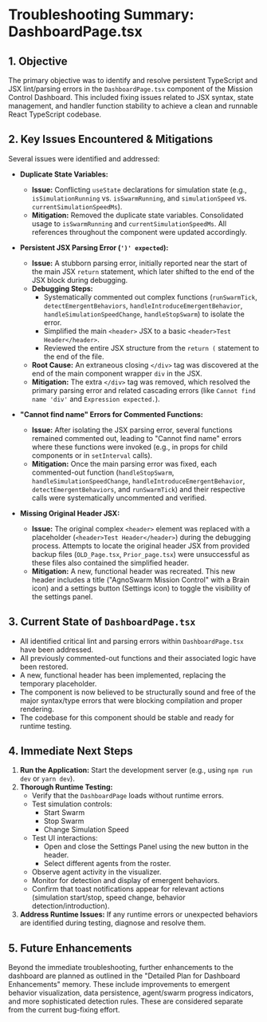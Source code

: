 # Troubleshooting Summary: DashboardPage.tsx

## 1. Objective

The primary objective was to identify and resolve persistent TypeScript and JSX lint/parsing errors in the `DashboardPage.tsx` component of the Mission Control Dashboard. This included fixing issues related to JSX syntax, state management, and handler function stability to achieve a clean and runnable React TypeScript codebase.

## 2. Key Issues Encountered & Mitigations

Several issues were identified and addressed:

*   **Duplicate State Variables:**
    *   **Issue:** Conflicting `useState` declarations for simulation state (e.g., `isSimulationRunning` vs. `isSwarmRunning`, and `simulationSpeed` vs. `currentSimulationSpeedMs`).
    *   **Mitigation:** Removed the duplicate state variables. Consolidated usage to `isSwarmRunning` and `currentSimulationSpeedMs`. All references throughout the component were updated accordingly.

*   **Persistent JSX Parsing Error (`')' expected`):**
    *   **Issue:** A stubborn parsing error, initially reported near the start of the main JSX `return` statement, which later shifted to the end of the JSX block during debugging.
    *   **Debugging Steps:**
        *   Systematically commented out complex functions (`runSwarmTick`, `detectEmergentBehaviors`, `handleIntroduceEmergentBehavior`, `handleSimulationSpeedChange`, `handleStopSwarm`) to isolate the error.
        *   Simplified the main `<header>` JSX to a basic `<header>Test Header</header>`.
        *   Reviewed the entire JSX structure from the `return (` statement to the end of the file.
    *   **Root Cause:** An extraneous closing `</div>` tag was discovered at the end of the main component wrapper `div` in the JSX.
    *   **Mitigation:** The extra `</div>` tag was removed, which resolved the primary parsing error and related cascading errors (like `Cannot find name 'div'` and `Expression expected.`).

*   **"Cannot find name" Errors for Commented Functions:**
    *   **Issue:** After isolating the JSX parsing error, several functions remained commented out, leading to "Cannot find name" errors where these functions were invoked (e.g., in props for child components or in `setInterval` calls).
    *   **Mitigation:** Once the main parsing error was fixed, each commented-out function (`handleStopSwarm`, `handleSimulationSpeedChange`, `handleIntroduceEmergentBehavior`, `detectEmergentBehaviors`, and `runSwarmTick`) and their respective calls were systematically uncommented and verified.

*   **Missing Original Header JSX:**
    *   **Issue:** The original complex `<header>` element was replaced with a placeholder (`<header>Test Header</header>`) during the debugging process. Attempts to locate the original header JSX from provided backup files (`OLD_Page.tsx`, `Prior_page.tsx`) were unsuccessful as these files also contained the simplified header.
    *   **Mitigation:** A new, functional header was recreated. This new header includes a title ("AgnoSwarm Mission Control" with a Brain icon) and a settings button (Settings icon) to toggle the visibility of the settings panel.

## 3. Current State of `DashboardPage.tsx`

*   All identified critical lint and parsing errors within `DashboardPage.tsx` have been addressed.
*   All previously commented-out functions and their associated logic have been restored.
*   A new, functional header has been implemented, replacing the temporary placeholder.
*   The component is now believed to be structurally sound and free of the major syntax/type errors that were blocking compilation and proper rendering.
*   The codebase for this component should be stable and ready for runtime testing.

## 4. Immediate Next Steps

1.  **Run the Application:** Start the development server (e.g., using `npm run dev` or `yarn dev`).
2.  **Thorough Runtime Testing:**
    *   Verify that the `DashboardPage` loads without runtime errors.
    *   Test simulation controls:
        *   Start Swarm
        *   Stop Swarm
        *   Change Simulation Speed
    *   Test UI interactions:
        *   Open and close the Settings Panel using the new button in the header.
        *   Select different agents from the roster.
    *   Observe agent activity in the visualizer.
    *   Monitor for detection and display of emergent behaviors.
    *   Confirm that toast notifications appear for relevant actions (simulation start/stop, speed change, behavior detection/introduction).
3.  **Address Runtime Issues:** If any runtime errors or unexpected behaviors are identified during testing, diagnose and resolve them.

## 5. Future Enhancements

Beyond the immediate troubleshooting, further enhancements to the dashboard are planned as outlined in the "Detailed Plan for Dashboard Enhancements" memory. These include improvements to emergent behavior visualization, data persistence, agent/swarm progress indicators, and more sophisticated detection rules. These are considered separate from the current bug-fixing effort.
